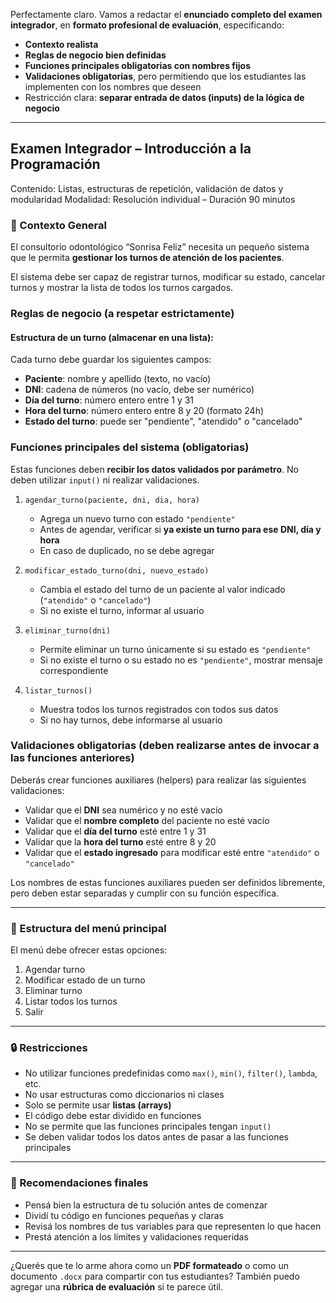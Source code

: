 Perfectamente claro. Vamos a redactar el **enunciado completo del examen integrador**, en **formato profesional de evaluación**, especificando:

* **Contexto realista**
* **Reglas de negocio bien definidas**
* **Funciones principales obligatorias con nombres fijos**
* **Validaciones obligatorias**, pero permitiendo que los estudiantes las implementen con los nombres que deseen
* Restricción clara: **separar entrada de datos (inputs) de la lógica de negocio**

---

## Examen Integrador – Introducción a la Programación

Contenido: Listas, estructuras de repetición, validación de datos y modularidad
Modalidad: Resolución individual – Duración 90 minutos



### 🦷 Contexto General

El consultorio odontológico “Sonrisa Feliz” necesita un pequeño sistema que le permita **gestionar los turnos de atención de los pacientes**.

El sistema debe ser capaz de registrar turnos, modificar su estado, cancelar turnos y mostrar la lista de todos los turnos cargados.


### Reglas de negocio (a respetar estrictamente)

#### Estructura de un turno (almacenar en una lista):

Cada turno debe guardar los siguientes campos:

* **Paciente**: nombre y apellido (texto, no vacío)
* **DNI**: cadena de números (no vacío, debe ser numérico)
* **Día del turno**: número entero entre 1 y 31
* **Hora del turno**: número entero entre 8 y 20 (formato 24h)
* **Estado del turno**: puede ser "pendiente", "atendido" o "cancelado"


###  Funciones principales del sistema (obligatorias)

Estas funciones deben **recibir los datos validados por parámetro**. No deben utilizar `input()` ni realizar validaciones.

1. `agendar_turno(paciente, dni, dia, hora)`

   * Agrega un nuevo turno con estado `"pendiente"`
   * Antes de agendar, verificar si **ya existe un turno para ese DNI, día y hora**
   * En caso de duplicado, no se debe agregar

2. `modificar_estado_turno(dni, nuevo_estado)`

   * Cambia el estado del turno de un paciente al valor indicado (`"atendido"` o `"cancelado"`)
   * Si no existe el turno, informar al usuario

3. `eliminar_turno(dni)`

   * Permite eliminar un turno únicamente si su estado es `"pendiente"`
   * Si no existe el turno o su estado no es `"pendiente"`, mostrar mensaje correspondiente

4. `listar_turnos()`

   * Muestra todos los turnos registrados con todos sus datos
   * Si no hay turnos, debe informarse al usuario



### Validaciones obligatorias (deben realizarse antes de invocar a las funciones anteriores)

Deberás crear funciones auxiliares (helpers) para realizar las siguientes validaciones:

* Validar que el **DNI** sea numérico y no esté vacío
* Validar que el **nombre completo** del paciente no esté vacío
* Validar que el **día del turno** esté entre 1 y 31
* Validar que la **hora del turno** esté entre 8 y 20
* Validar que el **estado ingresado** para modificar esté entre `"atendido"` o `"cancelado"`

Los nombres de estas funciones auxiliares pueden ser definidos libremente, pero deben estar separadas y cumplir con su función específica.

---

### 🧭 Estructura del menú principal

El menú debe ofrecer estas opciones:

1. Agendar turno
2. Modificar estado de un turno
3. Eliminar turno
4. Listar todos los turnos
5. Salir

---

### 🔒 Restricciones

* No utilizar funciones predefinidas como `max()`, `min()`, `filter()`, `lambda`, etc.
* No usar estructuras como diccionarios ni clases
* Solo se permite usar **listas (arrays)**
* El código debe estar dividido en funciones
* No se permite que las funciones principales tengan `input()`
* Se deben validar todos los datos antes de pasar a las funciones principales

---

### 📢 Recomendaciones finales

* Pensá bien la estructura de tu solución antes de comenzar
* Dividí tu código en funciones pequeñas y claras
* Revisá los nombres de tus variables para que representen lo que hacen
* Prestá atención a los límites y validaciones requeridas

---

¿Querés que te lo arme ahora como un **PDF formateado** o como un documento `.docx` para compartir con tus estudiantes? También puedo agregar una **rúbrica de evaluación** si te parece útil.

<!--stackedit_data:
eyJoaXN0b3J5IjpbLTE3NzAxMDU5NjgsMTYxOTY5MTI0OF19
-->